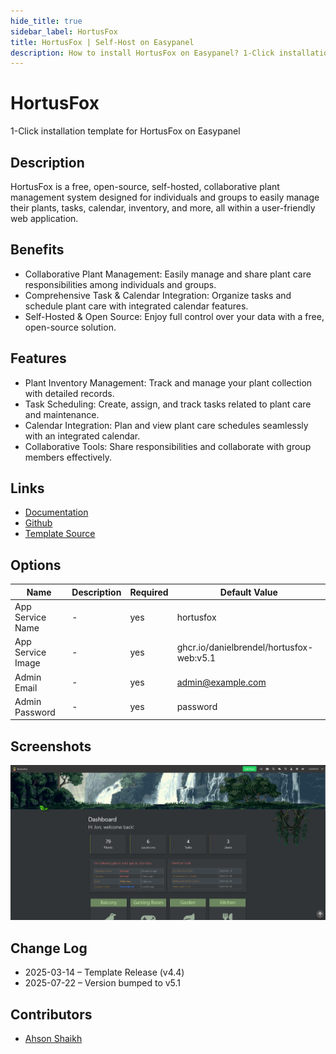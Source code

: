 ```yaml
---
hide_title: true
sidebar_label: HortusFox
title: HortusFox | Self-Host on Easypanel
description: How to install HortusFox on Easypanel? 1-Click installation template for HortusFox on Easypanel
---
```


<!-- generated -->

# HortusFox

1-Click installation template for HortusFox on Easypanel

## Description

HortusFox is a free, open-source, self-hosted, collaborative plant management system designed for individuals and groups to easily manage their plants, tasks, calendar, inventory, and more, all within a user-friendly web application.

## Benefits

- Collaborative Plant Management: Easily manage and share plant care responsibilities among individuals and groups.
- Comprehensive Task & Calendar Integration: Organize tasks and schedule plant care with integrated calendar features.
- Self-Hosted & Open Source: Enjoy full control over your data with a free, open-source solution.

## Features

- Plant Inventory Management: Track and manage your plant collection with detailed records.
- Task Scheduling: Create, assign, and track tasks related to plant care and maintenance.
- Calendar Integration: Plan and view plant care schedules seamlessly with an integrated calendar.
- Collaborative Tools: Share responsibilities and collaborate with group members effectively.

## Links

- [Documentation](https://hortusfox.github.io/)
- [Github](https://github.com/danielbrendel/hortusfox-web?tab=readme-ov-file#docker)
- [Template Source](https://github.com/easypanel-io/templates/tree/main/templates/hortusfox)

## Options

Name | Description | Required | Default Value
-|-|-|-
App Service Name | - | yes | hortusfox
App Service Image | - | yes | ghcr.io/danielbrendel/hortusfox-web:v5.1
Admin Email | - | yes | admin@example.com
Admin Password | - | yes | password

## Screenshots

![HortusFox Screenshot](./assets/screenshot.png)

## Change Log

- 2025-03-14 – Template Release (v4.4)
- 2025-07-22 – Version bumped to v5.1

## Contributors

- [Ahson Shaikh](https://github.com/Ahson-Shaikh)
